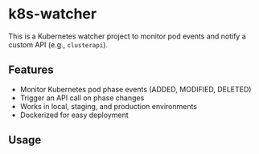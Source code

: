 # k8s-watcher

This is a Kubernetes watcher project to monitor pod events and notify a custom API (e.g., `clusterapi`).

## Features
- Monitor Kubernetes pod phase events (ADDED, MODIFIED, DELETED)
- Trigger an API call on phase changes
- Works in local, staging, and production environments
- Dockerized for easy deployment

## Usage
   
